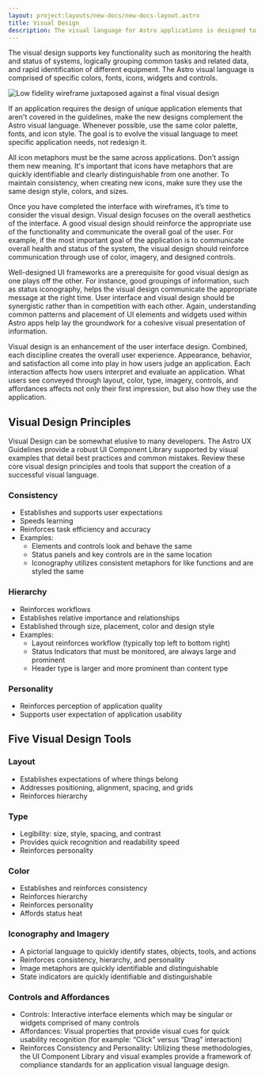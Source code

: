 ```yaml
---
layout: project:layouts/new-docs/new-docs-layout.astro
title: Visual Design
description: The visual language for Astro applications is designed to reinforce usability and provide a professional appearance.
---
```


 The visual design supports key functionality such as monitoring the health and status of systems, logically grouping common tasks and related data, and rapid identification of different equipment. The Astro visual language is comprised of specific colors, fonts, icons, widgets and controls.

![Low fidelity wireframe juxtaposed against a final visual design](/img/visual-design/visual-design.png)

If an application requires the design of unique application elements that aren't covered in the guidelines, make the new designs complement the Astro visual language. Whenever possible, use the same color palette, fonts, and icon style. The goal is to evolve the visual language to meet specific application needs, not redesign it.

All icon metaphors must be the same across applications. Don't assign them new meaning. It's important that icons have metaphors that are quickly identifiable and clearly distinguishable from one another. To maintain consistency, when creating new icons, make sure they use the same design style, colors, and sizes.

Once you have completed the interface with wireframes, it’s time to consider the visual design. Visual design focuses on the overall aesthetics of the interface. A good visual design should reinforce the appropriate use of the functionality and communicate the overall goal of the user. For example, if the most important goal of the application is to communicate overall health and status of the system, the visual design should reinforce communication through use of color, imagery, and designed controls.

Well-designed UI frameworks are a prerequisite for good visual design as one plays off the other. For instance, good groupings of information, such as status iconography, helps the visual design communicate the appropriate message at the right time. User interface and visual design should be synergistic rather than in competition with each other. Again, understanding common patterns and placement of UI elements and widgets used within Astro apps help lay the groundwork for a cohesive visual presentation of information.

Visual design is an enhancement of the user interface design. Combined, each discipline creates the overall user experience. Appearance, behavior, and satisfaction all come into play in how users judge an application. Each interaction affects how users interpret and evaluate an application. What users see conveyed through layout, color, type, imagery, controls, and affordances affects not only their first impression, but also how they use the application.

## Visual Design Principles

Visual Design can be somewhat elusive to many developers. The Astro UX Guidelines provide a robust UI Component Library supported by visual examples that detail best practices and common mistakes. Review these core visual design principles and tools that support the creation of a successful visual language.

### Consistency

- Establishes and supports user expectations
- Speeds learning
- Reinforces task efficiency and accuracy
- Examples:
  - Elements and controls look and behave the same
  - Status panels and key controls are in the same location
  - Iconography utilizes consistent metaphors for like functions and are styled the same

### Hierarchy

- Reinforces workflows
- Establishes relative importance and relationships
- Established through size, placement, color and design style
- Examples:
  - Layout reinforces workflow (typically top left to bottom right)
  - Status Indicators that must be monitored, are always large and prominent
  - Header type is larger and more prominent than content type

### Personality

- Reinforces perception of application quality
- Supports user expectation of application usability

## Five Visual Design Tools

### Layout

- Establishes expectations of where things belong
- Addresses positioning, alignment, spacing, and grids
- Reinforces hierarchy

### Type

- Legibility: size, style, spacing, and contrast
- Provides quick recognition and readability speed
- Reinforces personality

### Color

- Establishes and reinforces consistency
- Reinforces hierarchy
- Reinforces personality
- Affords status heat

### Iconography and Imagery

- A pictorial language to quickly identify states, objects, tools, and actions
- Reinforces consistency, hierarchy, and personality
- Image metaphors are quickly identifiable and distinguishable
- State indicators are quickly identifiable and distinguishable

### Controls and Affordances

- Controls: Interactive interface elements which may be singular or widgets comprised of many controls
- Affordances: Visual properties that provide visual cues for quick usability recognition (for example: “Click” versus “Drag” interaction)
- Reinforces Consistency and Personality: Utilizing these methodologies, the UI Component Library and visual examples provide a framework of compliance standards for an application visual language design.
